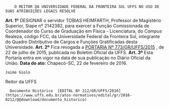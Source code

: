         O REITOR DA UNIVERSIDADE FEDERAL DA FRONTEIRA SUL UFFS NO USO DE SUAS ATRIBUIÇÕES LEGAIS RESOLVE  

 **Art. 1º** DESIGNAR o servidor TOBIAS HEIMFARTH, Professor de Magistério Superior, Siape nº 2142382, para exercer a Função Comissionada de Coordenador do Curso de Graduação em Física - Licenciatura, do *Campus* Realeza, código FCC, da Universidade Federal da Fronteira Sul, integrante do Quadro Distributivo de Cargos e Funções Gratificadas desta Universidade.   **Art. 2º** Fica revogada a [PORTARIA Nº 773/GR/UFFS/2015](https://www.uffs.edu.br/atos-normativos/portaria/gr/2015-0773)  , de 22 de julho de 2015, publicada no Boletim Oficial da UFFS.   **Art. 3º** Esta Portaria entra em vigor na data de sua publicação no Diário Oficial da União.      **Data do ato:** Chapecó-SC, 22 de fevereiro de 2016.   
 

    Jaime Giolo   
 Reitor da UFFS 

      Documento Histórico  [EDITAL Nº 212/GR/UFFS/2016](https://www.uffs.edu.br/atos-normativos/edital/gr/2016-0212/@@download/documento_historico)     
      